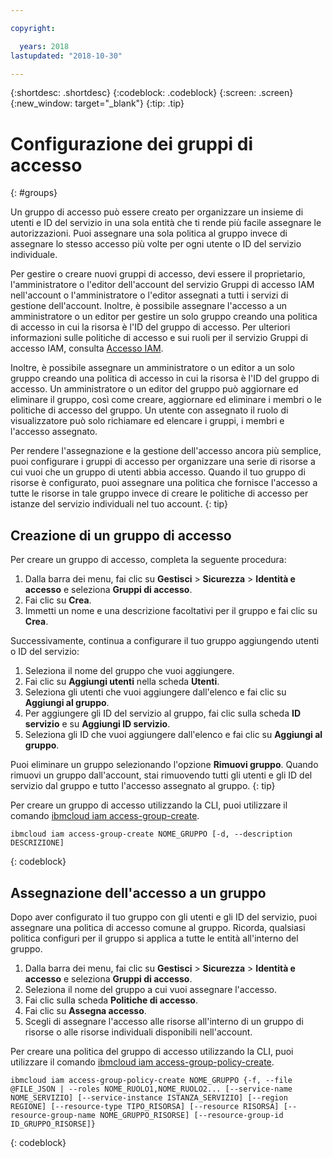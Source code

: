 ```yaml
---

copyright:

  years: 2018
lastupdated: "2018-10-30"

---
```


{:shortdesc: .shortdesc}
{:codeblock: .codeblock}
{:screen: .screen}
{:new_window: target="_blank"}
{:tip: .tip}


# Configurazione dei gruppi di accesso
{: #groups}

Un gruppo di accesso può essere creato per organizzare un insieme di utenti e ID del servizio in una sola entità che ti rende più facile assegnare le autorizzazioni. Puoi assegnare una sola politica al gruppo invece di assegnare lo stesso accesso più volte per ogni utente o ID del servizio individuale.

Per gestire o creare nuovi gruppi di accesso, devi essere il proprietario, l'amministratore o l'editor dell'account del servizio Gruppi di accesso IAM nell'account o l'amministratore o l'editor assegnati a tutti i servizi di gestione dell'account. Inoltre, è possibile assegnare l'accesso a un amministratore o un editor per gestire un solo gruppo creando una politica di accesso in cui la risorsa è l'ID del gruppo di accesso. Per ulteriori informazioni sulle politiche di accesso e sui ruoli per il servizio Gruppi di accesso IAM, consulta [Accesso IAM](/docs/iam/users_roles.html#platformrolestable2).

Inoltre, è possibile assegnare un amministratore o un editor a un solo gruppo creando una politica di accesso in cui la risorsa è l'ID del gruppo di accesso. Un amministratore o un editor del gruppo può aggiornare ed eliminare il gruppo, così come creare, aggiornare ed eliminare i membri o le politiche di accesso del gruppo. Un utente con assegnato il ruolo di visualizzatore può solo richiamare ed elencare i gruppi, i membri e l'accesso assegnato.

Per rendere l'assegnazione e la gestione dell'accesso ancora più semplice, puoi configurare i gruppi di accesso per organizzare una serie di risorse a cui vuoi che un gruppo di utenti abbia accesso. Quando il tuo gruppo di risorse è configurato, puoi assegnare una politica che fornisce l'accesso a tutte le risorse in tale gruppo invece di creare le politiche di accesso per istanze del servizio individuali nel tuo account. 
{: tip}

## Creazione di un gruppo di accesso

Per creare un gruppo di accesso, completa la seguente procedura:

1. Dalla barra dei menu, fai clic su **Gestisci** &gt; **Sicurezza** &gt; **Identità e accesso** e seleziona **Gruppi di accesso**.
2. Fai clic su **Crea**.
3. Immetti un nome e una descrizione facoltativi per il gruppo e fai clic su **Crea**.

Successivamente, continua a configurare il tuo gruppo aggiungendo utenti o ID del servizio:

1. Seleziona il nome del gruppo che vuoi aggiungere.
2. Fai clic su **Aggiungi utenti** nella scheda **Utenti**. 
3. Seleziona gli utenti che vuoi aggiungere dall'elenco e fai clic su **Aggiungi al gruppo**.
4. Per aggiungere gli ID del servizio al gruppo, fai clic sulla scheda **ID servizio** e su **Aggiungi ID servizio**.
5. Seleziona gli ID che vuoi aggiungere dall'elenco e fai clic su **Aggiungi al gruppo**.

Puoi eliminare un gruppo selezionando l'opzione **Rimuovi gruppo**. Quando rimuovi un gruppo dall'account, stai rimuovendo tutti gli utenti e gli ID del servizio dal gruppo e tutto l'accesso assegnato al gruppo.
{: tip}

Per creare un gruppo di accesso utilizzando la CLI, puoi utilizzare il comando [ibmcloud iam access-group-create](/docs/cli/reference/ibmcloud/cli_api_policy.html#ibmcloud_iam_access_group_create).
```
ibmcloud iam access-group-create NOME_GRUPPO [-d, --description DESCRIZIONE]
```
{: codeblock}


## Assegnazione dell'accesso a un gruppo

Dopo aver configurato il tuo gruppo con gli utenti e gli ID del servizio, puoi assegnare una politica di accesso comune al gruppo. Ricorda, qualsiasi politica configuri per il gruppo si applica a tutte le entità all'interno del gruppo.

1. Dalla barra dei menu, fai clic su **Gestisci** &gt; **Sicurezza** &gt; **Identità e accesso** e seleziona **Gruppi di accesso**.
2. Seleziona il nome del gruppo a cui vuoi assegnare l'accesso. 
3. Fai clic sulla scheda **Politiche di accesso**.
4. Fai clic su **Assegna accesso**. 
5. Scegli di assegnare l'accesso alle risorse all'interno di un gruppo di risorse o alle risorse individuali disponibili nell'account.

Per creare una politica del gruppo di accesso utilizzando la CLI, puoi utilizzare il comando [ibmcloud iam access-group-policy-create](/docs/cli/reference/ibmcloud/cli_api_policy.html#ibmcloud_iam_access_group_policy_create).
```
ibmcloud iam access-group-policy-create NOME_GRUPPO {-f, --file @FILE_JSON | --roles NOME_RUOLO1,NOME_RUOLO2... [--service-name NOME_SERVIZIO] [--service-instance ISTANZA_SERVIZIO] [--region REGIONE] [--resource-type TIPO_RISORSA] [--resource RISORSA] [--resource-group-name NOME_GRUPPO_RISORSE] [--resource-group-id ID_GRUPPO_RISORSE]}
```
{: codeblock}
